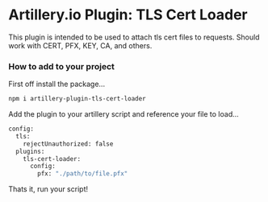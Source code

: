 # Artillery.io Plugin: TLS Cert Loader
This plugin is intended to be used to attach tls cert files to requests. Should work with CERT, PFX, KEY, CA, and others.

### How to add to your project

First off install the package...

```bash
npm i artillery-plugin-tls-cert-loader
```

Add the plugin to your artillery script and reference your file to load...

```bash
config:
  tls:
    rejectUnauthorized: false
  plugins:
    tls-cert-loader:
      config:
        pfx: "./path/to/file.pfx"
```

Thats it, run your script!
